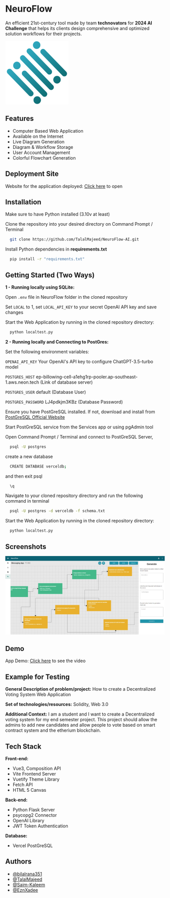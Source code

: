 # NeuroFlow

An efficient 21st-century tool made by team **technovators** for **2024 AI Challenge** that helps its clients design comprehensive and optimized solution workflows for their projects.

<img src=https://github.com/TalalMajeed/NeuroFlow-AI/blob/master/NeuroFlow/static/assets/logo-BNZQ-ew0.png alt=Logo height=200 width=200 />


## Features

- Computer Based Web Application
- Available on the Internet
- Live Diagram Generation
- Diagram & Workflow Storage
- User Account Management
- Colorful Flowchart Generation


## Deployment Site

Website for the application deployed:
[Click here](https://neuro-flow-ai.vercel.app/welcome) to open


## Installation

Make sure to have Python installed (3.10v at least)

Clone the repository into your desired directory on Command Prompt / Terminal
```bash
  git clone https://github.com/TalalMajeed/NeuroFlow-AI.git
```

Install Python dependencies in **requirements.txt** 
```bash
  pip install -r "requirements.txt"
```


## Getting Started (Two Ways)

**1 - Running locally using SQLite:**

Open `.env` file in NeuroFlow folder in the cloned repository

Set `LOCAL` to 1, set `LOCAL_API_KEY` to your secret OpenAI API key and save changes

Start the Web Application by running in the cloned repository directory:
```bash
  python localtest.py
```

**2 - Running locally and Connecting to PostGres:**

Set the following environment variables:

`OPENAI_API_KEY`  Your OpenAI's API key to configure ChatGPT-3.5-turbo model

`POSTGRES_HOST`  ep-billowing-cell-a1ehg1rp-pooler.ap-southeast-1.aws.neon.tech (Link of database server)

`POSTGRES_USER`  default (Database User)
  
`POSTGRES_PASSWORD`  LJ4pdkjm3KBz (Database Password)


Ensure you have PostGreSQL installed. If not, download and install from [PostGreSQL Official Website](https://www.postgresql.org/download/) 

Start PostGreSQL service from the Services app or using pgAdmin tool

Open Command Prompt / Terminal and connect to PostGreSQL Server,
```bash
  psql -U postgres
```
create a new database
```bash
  CREATE DATABASE verceldb;
```
and then exit psql
```bash
  \q
```


Navigate to your cloned repository directory and run the following command in terminal
```bash
  psql -U postgres -d verceldb -f schema.txt
```


Start the Web Application by running in the cloned repository directory:
```bash
  python localtest.py
```

## Screenshots

![App Screenshot](https://github.com/TalalMajeed/NeuroFlow-AI/blob/master/NeuroFlow/static/assets/Workflow_example.jpeg)

## Demo

App Demo: [Click here](https://github.com/TalalMajeed/NeuroFlow-AI/blob/master/NeuroFlow-Demo.mp4) to see the video

## Example for Testing

**General Description of problem/project:**
How to create a Decentralized Voting System Web Application

**Set of technologies/resources:**
Solidity, Web 3.0

**Additional Context:**
I am a student and I want to create a Decentralized voting system for my end semester project. This project should allow the admins to add new candidates and allow people to vote based on smart contract system and the etherium blockchain.


## Tech Stack

**Front-end:** 
- Vue3, Composition API
- Vite Frontend Server
- Vuetify Theme Library
- Fetch API
- HTML 5 Canvas

**Back-end:** 
- Python Flask Server
- psycopg2 Connector
- OpenAI Library
- JWT Token Authentication

**Database:**
- Vercel PostGreSQL


## Authors

- [@bilalrana351](https://github.com/bilalrana351)
- [@TalalMajeed](https://github.com/TalalMajeed)
- [@Saim-Kaleem](https://github.com/Saim-Kaleem)
- [@EznXadee](https://github.com/EznXadee)
